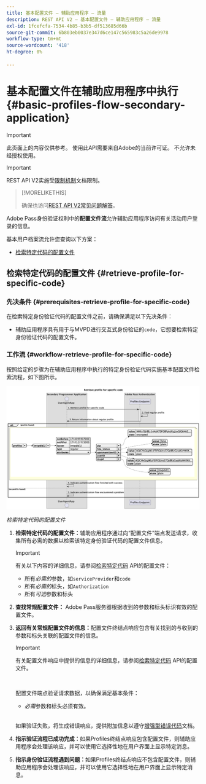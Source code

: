 ```yaml
---
title: 基本配置文件 — 辅助应用程序 — 流量
description: REST API V2 — 基本配置文件 — 辅助应用程序 — 流量
exl-id: 1fcefcfa-7534-4b85-b3b5-df513685d66b
source-git-commit: 6b803eb0037e347d6ce147c565983c5a26de9978
workflow-type: tm+mt
source-wordcount: '418'
ht-degree: 0%

---
```


# 基本配置文件在辅助应用程序中执行 {#basic-profiles-flow-secondary-application}

>[!IMPORTANT]
>
> 此页面上的内容仅供参考。 使用此API需要来自Adobe的当前许可证。 不允许未经授权使用。

>[!IMPORTANT]
>
> REST API V2实施受[限制机制](/help/authentication/integration-guide-programmers/throttling-mechanism.md)文档限制。

>[!MORELIKETHIS]
>
> 确保也访问[REST API V2常见问题解答](/help/authentication/integration-guide-programmers/rest-apis/rest-api-v2/rest-api-v2-faqs.md#authentication-phase-faqs-general)。

Adobe Pass身份验证权利中的&#x200B;**配置文件流**&#x200B;允许辅助应用程序访问有关活动用户登录的信息。

基本用户档案流允许您查询以下方案：

* [检索特定代码的配置文件](#retrieve-profile-for-specific-code)

## 检索特定代码的配置文件 {#retrieve-profile-for-specific-code}

### 先决条件 {#prerequisites-retrieve-profile-for-specific-code}

在检索特定身份验证代码的配置文件之前，请确保满足以下先决条件：

* 辅助应用程序具有用于与MVPD进行交互式身份验证的`code`，它想要检索特定身份验证代码的配置文件。

### 工作流 {#workflow-retrieve-profile-for-specific-code}

按照给定的步骤为在辅助应用程序中执行的特定身份验证代码实施基本配置文件检索流程，如下图所示。

![检索特定代码的配置文件](../../../../../assets/rest-api-v2/flows/basic-access-flows/rest-api-v2-retrieve-profile-within-secondary-application-for-specific-code.png)

*检索特定代码的配置文件*

1. **检索特定代码的配置文件：**&#x200B;辅助应用程序通过向“配置文件”端点发送请求，收集所有必需的数据以检索该特定身份验证代码的配置文件信息。

   >[!IMPORTANT]
   >
   > 有关以下内容的详细信息，请参阅[检索特定代码](../../apis/profiles-apis/rest-api-v2-profiles-apis-retrieve-profile-for-specific-code.md) API的配置文件：
   >
   > * 所有&#x200B;_必需的_&#x200B;参数，如`serviceProvider`和`code`
   > * 所有&#x200B;_必需的_&#x200B;标头，如`Authorization`
   > * 所有&#x200B;_可选_&#x200B;参数和标头

1. **查找常规配置文件：** Adobe Pass服务器根据收到的参数和标头标识有效的配置文件。

1. **返回有关常规配置文件的信息：**&#x200B;配置文件终结点响应包含有关找到的与收到的参数和标头关联的配置文件的信息。

   >[!IMPORTANT]
   >
   > 有关配置文件响应中提供的信息的详细信息，请参阅[检索特定代码](../../apis/profiles-apis/rest-api-v2-profiles-apis-retrieve-profile-for-specific-code.md) API的配置文件。
   > 
   > <br/>
   > 
   > 配置文件端点验证请求数据，以确保满足基本条件：
   >
   > * _必需_&#x200B;参数和标头必须有效。
   >
   > <br/>
   > 
   > 如果验证失败，将生成错误响应，提供附加信息以遵守[增强型错误代码](../../../../features-standard/error-reporting/enhanced-error-codes.md)文档。

1. **指示验证流程已成功完成：**&#x200B;如果Profiles终结点响应包含配置文件，则辅助应用程序会处理该响应，并可以使用它选择性地在用户界面上显示特定消息。

1. **指示身份验证流程遇到问题：**&#x200B;如果Profiles终结点响应不包含配置文件，则辅助应用程序会处理该响应，并可以使用它选择性地在用户界面上显示特定消息。
